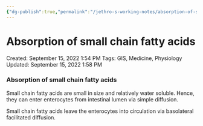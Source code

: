 ```yaml
---
{"dg-publish":true,"permalink":"/jethro-s-working-notes/absorption-of-small-chain-fatty-acids/","dgPassFrontmatter":true}
---
```



# Absorption of small chain fatty acids

Created: September 15, 2022 1:54 PM
Tags: GIS, Medicine, Physiology
Updated: September 15, 2022 1:58 PM

### **Absorption of small chain fatty acids**

Small chain fatty acids are small in size and relatively water soluble. Hence, they can enter enterocytes from intestinal lumen via simple diffusion.

Small chain fatty acids leave the enterocytes into circulation via basolateral facilitated diffusion.